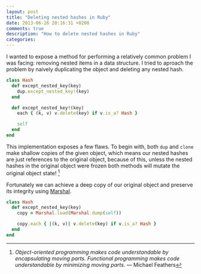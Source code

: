 ```yaml
---
layout: post
title: "Deleting nested hashes in Ruby"
date: 2013-06-26 20:16:31 +0200
comments: true
description: "How to delete nested hashes in Ruby"
categories:
---
```


I wanted to expose a method for performing a relatively common problem I was facing: removing nested items in a data structure. I tried to aproach the problem by naively duplicating the object and deleting any nested hash.

```ruby
class Hash
  def except_nested_key(key)
    dup.except_nested_key!(key)
  end

  def except_nested_key!(key)
    each { (k, v) v.delete(key) if v.is_a? Hash }

    self
  end
end
```

This implementation exposes a few flaws. To begin with, both ``dup`` and ``clone`` make shallow copies of the given object, which means our nested hashes are just references to the original object, because of this, unless the nested hashes in the original object were frozen both methods will mutate the original object state! [^1]

Fortunately we can achieve a deep copy of our original object and preserve its integrity using [Marshal](http://ruby-doc.org/core-1.9.3/Marshal.html).

```ruby
class Hash
  def except_nested_key(key)
    copy = Marshal.load(Marshal.dump(self))

    copy.each { |(k, v)| v.delete(key) if v.is_a? Hash }
  end
end
```

[^1]: _Object-oriented programming makes code understandable by encapsulating moving parts. Functional programming makes code understandable by minimizing moving parts._ — Michael Feathers
